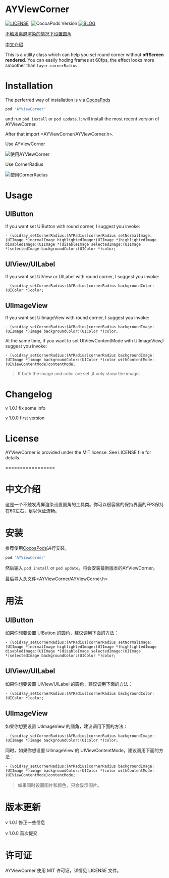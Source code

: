 # AYViewCorner

[![LICENSE](https://img.shields.io/badge/license-MIT-green.svg)](https://github.com/AYJk/AYPageControl/blob/master/License)&nbsp;
![CocoaPods Version](https://img.shields.io/badge/pod-v1.0.0-brightgreen.svg)
[![BLOG](https://img.shields.io/badge/blog-ayjkdev.top-orange.svg)](http://ayjkdev.top/)&nbsp;

[不触发离屏渲染的情况下设置圆角](http://ayjkdev.top/2016/04/05/corner-radius-with-out-offscreen-rendered/)

[中文介绍](https://github.com/AYJk/AYViewCorner#中文介绍)

This is a utility class which can help you set round corner without **offScreen rendered**. 
You can easily hoding frames at 60fps, the effect looks more smoother than `layer.cornerRadius`.

# Installation
The perferred way of installation is via [CocoaPods](http://cocoapods.org/)

```ruby
pod 'AYViewCorner'
```

and run `pod install` or `pod update`. It will install the most recent version of AYViewCorner.

After that import \<AYViewCorner/AYViewCorner.h\>.

Use AYViewCorner

![使用AYViewCorner](http://7xrofo.com1.z0.glb.clouddn.com/IMG_064.PNG)

Use  CornerRadius

![使用CornerRadius](http://7xrofo.com1.z0.glb.clouddn.com/IMG_065.PNG)

# Usage

## UIButton
If you want set UIButton with round corner, I suggest you invoke:
```objc
- (void)ay_setCornerRadius:(AYRadius)cornerRadius setNormalImage:(UIImage *)normalImage highlightedImage:(UIImage *)highlightedImage disabledImage:(UIImage *)disableImage selectedImage:(UIImage *)selectedImage backgroundColor:(UIColor *)color;
```

## UIView/UILabel
If you want set UIView or UILabel with round corner, I suggest you invoke:
```objc
- (void)ay_setCornerRadius:(AYRadius)cornerRadius backgroundColor:(UIColor *)color;
```

## UIImageView
If you want set UIImageView with round corner, I suggest you invoke:
```objc
- (void)ay_setCornerRadius:(AYRadius)cornerRadius backgroundImage:(UIImage *)image backgroundColor:(UIColor *)color;
```
At the same time, if you want to set UIViewContentMode with UIImageView,I suggest you invoke:
```objc
- (void)ay_setCornerRadius:(AYRadius)cornerRadius backgroundImage:(UIImage *)image backgroundColor:(UIColor *)color withContentMode:(UIViewContentMode)contentMode;
```
> If both the image and color are set ,it only show the image.

# Changelog

v 1.0.1 fix some info

v 1.0.0 first version 

# License
AYViewCorner is provided under the MIT license. See LICENSE file for details.	

=================
# 中文介绍

这是一个不触发离屏渲染设置圆角的工具类。你可以很容易的保持界面的FPS保持在60左右，足以保证流畅。

# 安装
推荐使用[CocoaPods](http://cocoapods.org/)进行安装。

```ruby
pod 'AYViewCorner'
```

然后输入 `pod install` or `pod update`。将会安装最新版本的AYViewCorner。

最后导入头文件\<AYViewCorner/AYViewCorner.h\>

# 用法

## UIButton
如果你想要设置 UIButton 的圆角，建议调用下面的方法：

```objc
- (void)ay_setCornerRadius:(AYRadius)cornerRadius setNormalImage:(UIImage *)normalImage highlightedImage:(UIImage *)highlightedImage disabledImage:(UIImage *)disableImage selectedImage:(UIImage *)selectedImage backgroundColor:(UIColor *)color;
```

## UIView/UILabel
如果你想要设置 UIView/UILabel 的圆角，建议调用下面的方法：

```objc
- (void)ay_setCornerRadius:(AYRadius)cornerRadius backgroundColor:(UIColor *)color;
```

## UIImageView
如果你想要设置 UIImageView 的圆角，建议调用下面的方法：

```objc
- (void)ay_setCornerRadius:(AYRadius)cornerRadius backgroundImage:(UIImage *)image backgroundColor:(UIColor *)color;
```

同时，如果你想设置 UIImageView 的 UIViewContentMode，建议调用下面的方法：

```objc
- (void)ay_setCornerRadius:(AYRadius)cornerRadius backgroundImage:(UIImage *)image backgroundColor:(UIColor *)color withContentMode:(UIViewContentMode)contentMode;
```

> 如果同时设置图片和颜色，只会显示图片。

# 版本更新

v 1.0.1 修正一些信息

v 1.0.0 首次提交 

# 许可证

AYViewCorner 使用 MIT 许可证，详情见 LICENSE 文件。	
